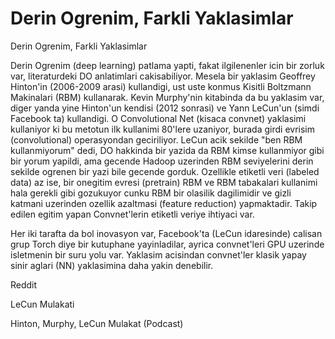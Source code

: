 # Derin Ogrenim, Farkli Yaklasimlar


Derin Ogrenim, Farkli Yaklasimlar




Derin Ogrenim (deep learning) patlama yapti, fakat ilgilenenler icin bir zorluk var, literaturdeki DO anlatimlari cakisabiliyor. Mesela bir yaklasim Geoffrey Hinton'in (2006-2009 arasi) kullandigi, ust uste konmus Kisitli Boltzmann Makinalari (RBM) kullanarak. Kevin Murphy'nin kitabinda da bu yaklasim var, diger yanda yine Hinton'un kendisi (2012 sonrasi) ve  Yann LeCun'un (simdi Facebook ta) kullandigi. O Convolutional Net (kisaca convnet) yaklasimi kullaniyor ki bu metotun ilk kullanimi 80'lere uzaniyor, burada girdi evrisim (convolutional) operasyondan geciriliyor. LeCun acik sekilde "ben RBM kullanmiyorum" dedi, DO hakkinda bir yazida da RBM kimse kullanmiyor gibi bir yorum yapildi, ama gecende Hadoop uzerinden RBM seviyelerini derin sekilde ogrenen bir yazi bile gecende gorduk. Ozellikle etiketli veri (labeled data) az ise, bir onegitim evresi (pretrain) RBM ve RBM tabakalari kullanimi hala gerekli gibi gozukuyor cunku RBM bir olasilik dagilimidir ve gizli katmani uzerinden ozellik azaltmasi (feature reduction) yapmaktadir. Takip edilen egitim yapan Convnet'lerin etiketli veriye ihtiyaci var.

Her iki tarafta da bol inovasyon var, Facebook'ta (LeCun idaresinde) calisan grup Torch diye bir kutuphane yayinladilar, ayrica convnet'leri GPU uzerinde isletmenin bir suru yolu var. Yaklasim acisindan convnet'ler klasik yapay sinir aglari (NN) yaklasimina daha yakin denebilir.

Reddit

LeCun Mulakati

Hinton, Murphy, LeCun Mulakat (Podcast)





